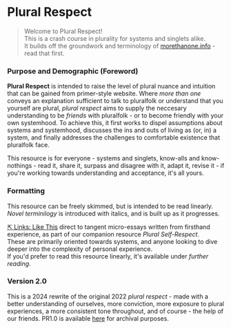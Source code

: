 # Plural Respect

> Welcome to Plural Respect! <br/>
> This is a crash course in plurality for systems and singlets alike.<br/>
> It builds off the groundwork and terminology of [morethanone.info](https://morethanone.info/) - read that first.

### Purpose and Demographic (Foreword) 
**Plural Respect** is intended to raise the level of plural nuance and intuition that can be gained from primer-style website. Where _more than one_ conveys an explanation sufficient to talk to pluralfolk or understand that you yourself are plural, *plural respect* aims to supply the neccesary understanding to be _friends_ with pluralfolk - or to become friendly with your own systemhood. To achieve this, it first works to dispel assumptions about systems and systemhood, discusses the ins and outs of living as (or, in) a system, and finally addresses the challenges to comfortable existence that pluralfolk face. 

This resource is for everyone - systems and singlets, know-alls and know-nothings - read it, share it, surpass and disagree with it, adapt it, revise it - if you're working towards understanding and acceptance, it's all yours.

### Formatting

This resource can be freely skimmed, but is intended to be read linearly. _Novel terminilogy_ is introduced with italics, and is built up as it progresses.

[⇱ Links: Like This]() direct to tangent micro-essays written from firsthand experience, as part of our companion resource _Plural Self-Respect_.<br/>
These are primarily oriented towards systems, and anyone looking to dive deeper into the complexity of personal experience.<br/>
If you'd prefer to read this resource linearly, it's available under _further reading_. 

### Version 2.0

This is a 2024 rewrite of the original 2022 *plural respect* - made with a better understanding of ourselves, more conviction, more exposure to plural experiences, a more consistent tone throughout, and of course - the help of our friends. PR1.0 is available [here](/v1) for archival purposes. 
